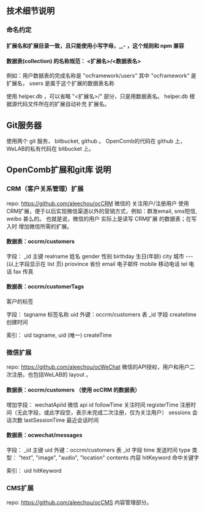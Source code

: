 ## 技术细节说明

### 命名约定

#### 扩展名和扩展目录一致，且只能使用小写字母，_,- ，这个规则和 npm 兼容

#### 数据表(collection) 的名称规范：  <扩展名>/<数据表名>
例如：用户数据表的完成名称是 "ocframework/users"
其中 "ocframework“ 是扩展名， users 是属于这个扩展的数据表名称

使用 helper.db ，可以省略 "<扩展名>/" 部分，只是用数据表名。 helper.db 根据源代码文件所在的扩展自动补充 扩展名。




## Git服务器
使用两个 git 服务， bitbucket, github  。 OpenComb的代码在 github 上， WeLAB的私有代码在 bitbucket 上。

## OpenComb扩展和git库 说明

### CRM（客户关系管理）扩展
repo: https://github.com/aleechou/ocCRM
微信的 关注用户/注册用户 使用 CRM扩展，便于以后实现微信渠道以外的营销方式，例如：群发email, sms短信, weibo 甚么的。
也就是说，微信的用户 实际上是读写 CRM扩展 的数据表；在写入时 增加微信所需的扩展。

#### 数据表：occrm/customers   

字段： 
_id             主键
realname     姓名
gender        性别
birthday      生日(年龄)
city             城市
---(以上字段显示在 list 页)
priovince     省份
email          电子邮件
mobile        移动电话
tel              电话
fax              传真

#### 数据表：occrm/customerTags 
客户的标签

字段：
tagname    标签名称
uid            外键：occrm/customers 表 _id 字段
createtime  创建时间

索引：
uid
tagname, uid (唯一)
createTime


### 微信扩展
repo: https://github.com/aleechou/ocWeChat
微信的API授权，用户和用户二次注册。也包括WeLAB的 layout 。



#### 数据表：occrm/customers （使用 ocCRM 的数据表）

增加字段：
wechatApiId     微信 api id
followTime      关注时间
registerTime    注册时间（无此字段，或此字段空，表示未完成二次注册，仅为关注用户）
sessions        会话次数
lastSessionTime 最近会话时间


#### 数据表：ocwechat/messages

字段：
_id             主键
uid             外键：occrm/customers 表 _id 字段
time            发送时间
type            类型： "text", "image", "audio", "location"
contents        内容
hitKeyword      命中关键字

索引：
uid
hitKeyword


### CMS扩展
repo: https://github.com/aleechou/ocCMS
内容管理部分。






